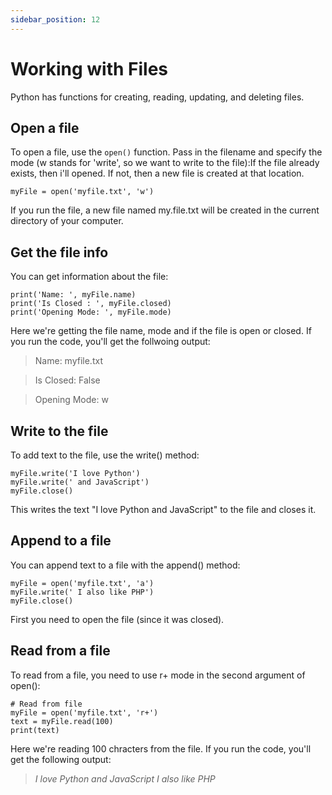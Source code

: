 ```yaml
---
sidebar_position: 12
---
```


# Working with Files
Python has functions for creating, reading, updating, and deleting files.

## Open a file
To open a file, use the `open()` function. Pass in the filename and specify the mode (w stands for 'write', so we want to write to the file):If the file already exists, then i'll opened. If not, then a new file is created at that location.

```
myFile = open('myfile.txt', 'w')
```
If you run the file, a new file named my.file.txt will be created in the current directory of your computer.

## Get the file info
You can get information about the file:
```
print('Name: ', myFile.name)
print('Is Closed : ', myFile.closed)
print('Opening Mode: ', myFile.mode)
```
Here we're getting the file name, mode and if the file is open or closed. If you run the code, you'll get the follwoing output:

> Name: myfile.txt

> Is Closed: False

> Opening Mode: w

## Write to the file
To add text to the file, use the write() method:
```
myFile.write('I love Python')
myFile.write(' and JavaScript')
myFile.close()
```
This writes the text "I love Python and JavaScript" to the file and closes it.

## Append to a file
You can append text to a file with the append() method:
```
myFile = open('myfile.txt', 'a')
myFile.write(' I also like PHP')
myFile.close()
```
First you need to open the file (since it was closed).

## Read from a file
To read from a file, you need to use r+ mode in the second argument of open():

```
# Read from file
myFile = open('myfile.txt', 'r+')
text = myFile.read(100)
print(text)
```
Here we're reading 100 chracters from the file. If you run the code, you'll get the following output:
> *I love Python and JavaScript I also like PHP*